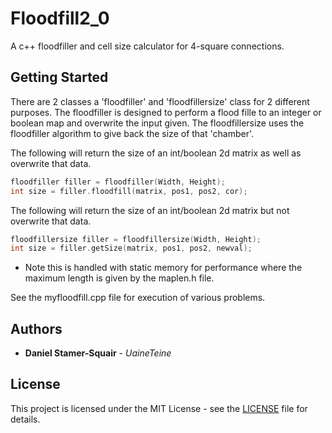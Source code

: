 # Floodfill2_0

A c++ floodfiller and cell size calculator for 4-square connections.

## Getting Started

There are 2 classes a 'floodfiller' and 'floodfillersize' class for 2 different purposes. The floodfiller is designed to perform a flood fille to an integer or boolean map and overwrite the input given. The floodfillersize uses the floodfiller algorithm to give back the size of that 'chamber'.

The following will return the size of an int/boolean 2d matrix as well as overwrite that data.
```cpp
floodfiller filler = floodfiller(Width, Height);
int size = filler.floodfill(matrix, pos1, pos2, cor);
```
The following will return the size of an int/boolean 2d matrix but not overwrite that data.
```cpp
floodfillersize filler = floodfillersize(Width, Height);
int size = filler.getSize(matrix, pos1, pos2, newval);
```

* Note this is handled with static memory for performance where the maximum length is given by the maplen.h file.

See the myfloodfill.cpp file for execution of various problems.

## Authors

* **Daniel Stamer-Squair** - *UaineTeine*

## License

This project is licensed under the MIT License - see the [LICENSE](LICENSE) file for details.